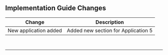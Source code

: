 <div class="bars-blg-expander">
<div class="bars-blg-expander-entry" id="v1.1.0">

## Implementation Guide Changes

| Change                                           | Description                             |
|--------------------------------------------------|-----------------------------------------|
| New application added                            | Added new section for Application 5     |

<p>
<br>
<hr>

</div>
</div>